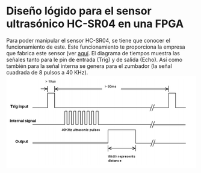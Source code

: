 # Diseño lógido para el sensor ultrasónico HC-SR04 en una FPGA
Para poder manipular el sensor HC-SR04, se tiene que conocer el funcionamiento de este. Este funcionamiento te proporciona la empresa que fabrica este sensor (ver [aquí](https://cdn.sparkfun.com/datasheets/Sensors/Proximity/HCSR04.pdf). El diagrama de tiempos muestra las señales tanto para le pin de entrada (Trig) y de salida (Echo). Así como también para la señal interna se genera para el zumbador (la señal cuadrada de 8 pulsos a 40 KHz). ![image info](timing_diagram.png)
